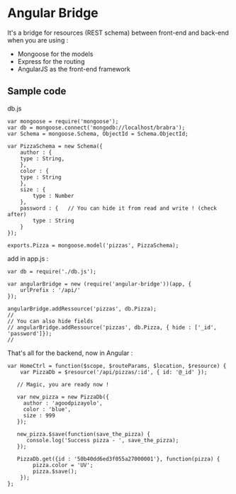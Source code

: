 # Angular Bridge

It's a bridge for resources (REST schema) between front-end and back-end when you are using :

- Mongoose for the models
- Express for the routing
- AngularJS as the front-end framework

## Sample code

db.js 

```
var mongoose = require('mongoose');
var db = mongoose.connect('mongodb://localhost/brabra');
var Schema = mongoose.Schema, ObjectId = Schema.ObjectId;

var PizzaSchema = new Schema({
    author : {
	type : String,
    },
    color : {
	type : String
    },
    size : {
        type : Number
    },  
    password : {   // You can hide it from read and write ! (check after)
        type : String 
    }
});

exports.Pizza = mongoose.model('pizzas', PizzaSchema);
```

add in app.js :

```
var db = require('./db.js');

var angularBridge = new (require('angular-bridge'))(app, {
    urlPrefix : '/api/'
});

angularBridge.addRessource('pizzas', db.Pizza);
//
// You can also hide fields 
// angularBridge.addRessource('pizzas', db.Pizza, { hide : ['_id', 'password']});
//
```

That's all for the backend, now in Angular :

```
var HomeCtrl = function($scope, $routeParams, $location, $resource) {
    var PizzaDb = $resource('/api/pizzas/:id', { id: '@_id' }); 
   
   // Magic, you are ready now !
   
   var new_pizza = new PizzaDb({
     author : 'agoodpizayolo',
     color : 'blue',
     size : 999
   });
   
   new_pizza.$save(function(save_the_pizza) {
      console.log('Success pizza - ', save_the_pizza);
   });
   
   PizzaDb.get({id : '50b40dd6ed3f055a27000001'}, function(pizza) {
    	pizza.color = 'UV';
    	pizza.$save();
    });
};
```
